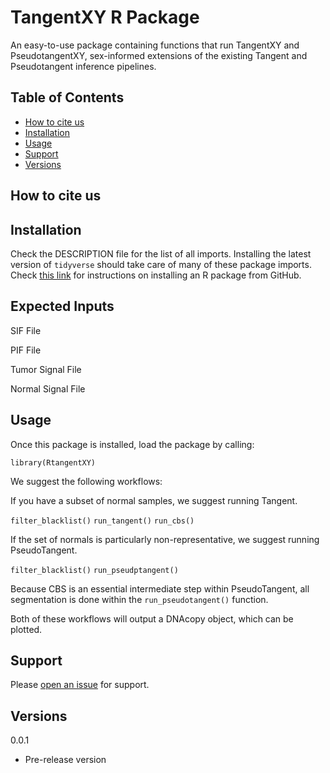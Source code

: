 # TangentXY R Package

An easy-to-use package containing functions that run TangentXY and PseudotangentXY, sex-informed extensions of the existing Tangent and Pseudotangent inference pipelines.

## Table of Contents

-   [How to cite us](#)
-   [Installation](#installation)
-   [Usage](#usage)
-   [Support](#support)
-   [Versions](#versions)


## How to cite us

## Installation

Check the DESCRIPTION file for the list of all imports. Installing the latest version of `tidyverse` should take care of many of these package imports. Check [this link](https://cran.r-project.org/web/packages/githubinstall/vignettes/githubinstall.html) for instructions on installing an R package from GitHub.

## Expected Inputs

SIF File

PIF File

Tumor Signal File

Normal Signal File

## Usage

Once this package is installed, load the package by calling:

`library(RtangentXY)`

We suggest the following workflows:

If you have a subset of normal samples, we suggest running Tangent.

`filter_blacklist()` `run_tangent()` `run_cbs()` 

If the set of normals is particularly non-representative, we suggest running PseudoTangent.

`filter_blacklist()` `run_pseudptangent()`

Because CBS is an essential intermediate step within PseudoTangent, all segmentation is done within the `run_pseudotangent()` function.

Both of these workflows will output a DNAcopy object, which can be plotted.

## Support

Please [open an issue](https://github.com/beroukhim-lab/RtangentXY/issues/new) for support.

## Versions

0.0.1

-   Pre-release version
